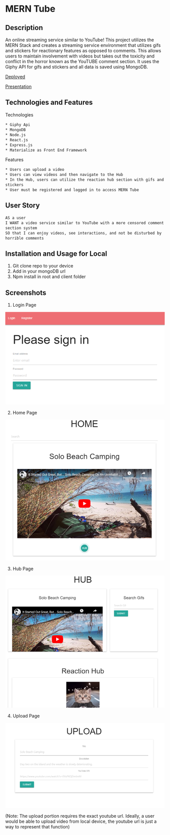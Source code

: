 # MERN Tube

## Description

An online streaming service similar to YouTube! This project utilizes the MERN Stack and creates a streaming service environment that utilizes gifs and stickers for reactionary features as opposed to comments. This allows users to maintain involvement with videos but takes out the toxicity and conflict in the horror known as the YouTUBE comment section. It uses the Giphy API for gifs and stickers and all data is saved using MongoDB. 

[Deployed](https://pure-badlands-52253.herokuapp.com/)

[Presentation](https://docs.google.com/presentation/d/12-PKh40LE6L1Yu4Tw6hBzC0hKrA9Ykyt3WSCcCUmfxU/edit?usp=sharing)

## Technologies and Features

Technologies
```
* Giphy Api
* MongoDB
* Node.js
* React.js
* Express.js
* Materialize as Front End Framework
```
Features
```
* Users can upload a video
* Users can view videos and then navigate to the Hub
* In the Hub, users can utilize the reaction hub section with gifs and stickers
* User must be registered and logged in to access MERN Tube

```

## User Story
```
AS a user
I WANT a video service similar to YouTube with a more censored comment section system
SO that I can enjoy videos, see interactions, and not be disturbed by horrible comments

```
## Installation and Usage for Local
1. Git clone repo to your device
2. Add in your mongoDB url 
3. Npm install in root and client folder


## Screenshots

1. Login Page 

![Alt text](/screenshots/login.PNG "Optional Title")

2. Home Page

![Alt text](/screenshots/home.PNG "Optional Title")

3. Hub Page

![Alt text](/screenshots/hub.PNG "Optional Title")

4. Upload Page

![Alt text](/screenshots/upload.PNG "Optional Title")

(Note: The upload portion requires the exact youtube url. Ideally, a user would be able to upload video from local device, the youtube url is just a way to represent that function)
